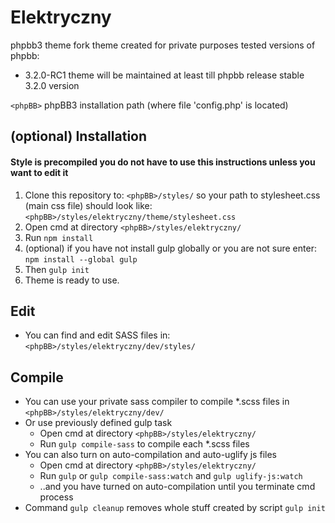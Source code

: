 # Elektryczny

phpbb3 theme fork
theme created for private purposes
tested versions of phpbb:
- 3.2.0-RC1
theme will be maintained at least till phpbb release stable 3.2.0 version

`<phpBB>` phpBB3 installation path (where file 'config.php' is located)

## (optional) Installation

#### Style is precompiled you do not have to use this instructions unless you want to edit it

1. Clone this repository to:
	`<phpBB>/styles/`
	so your path to stylesheet.css (main css file) should look like:
	`<phpBB>/styles/elektryczny/theme/stylesheet.css`
2. Open cmd at directory
	`<phpBB>/styles/elektryczny/` 
3. Run
	`npm install`
4. (optional) if you have not install gulp globally or you are not sure enter:
	`npm install --global gulp`
5. Then
	`gulp init`
6. Theme is ready to use.

## Edit

- You can find and edit SASS files in:
	`<phpBB>/styles/elektryczny/dev/styles/`
	
## Compile

- You can use your private sass compiler to compile *.scss files in 
	`<phpBB>/styles/elektryczny/dev/`
- Or use previously defined gulp task
	- Open cmd at directory
		`<phpBB>/styles/elektryczny/`
	- Run `gulp compile-sass` to compile each *.scss files
- You can also turn on auto-compilation and auto-uglify js files
	- Open cmd at directory
		`<phpBB>/styles/elektryczny/`
	- Run `gulp` or `gulp compile-sass:watch` and `gulp uglify-js:watch`
	- ..and you have turned on auto-compilation until you terminate cmd process
- Command `gulp cleanup` removes whole stuff created by script `gulp init`
